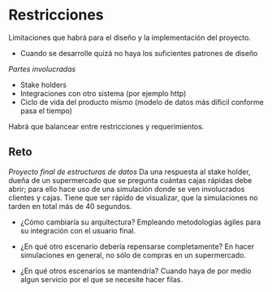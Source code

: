 # Restricciones

Limitaciones que habrá para el diseño y la implementación del proyecto.

- Cuando se desarrolle quizá no haya los suficientes patrones de diseño

*Partes involucradas*
- Stake holders
- Integraciones con otro sistema (por ejemplo http)
- Ciclo de vida del producto mismo (modelo de datos más dificil conforme pasa el tiempo)


Habrá que balancear entre restricciones y requerimientos.


## Reto

*Proyecto final de estructuras de datos*
Da una respuesta al stake holder, dueña de un supermercado que se pregunta cuántas cajas rápidas debe abrir; para ello hace uso de una simulación donde se ven involucrados clientes y cajas. Tiene que ser rápido de visualizar, que la simulaciones no tarden en total más de 40 segundos.

- ¿Cómo cambiaría su arquitectura?
Empleando metodologías ágiles para su integración con el usuario final.

- ¿En qué otro escenario debería repensarse completamente? 
En hacer simulaciones en general, no sólo de compras en un supermercado.

- ¿En qué otros escenarios se mantendría?
Cuando haya de por medio algun servicio por el que se necesite hacer filas.